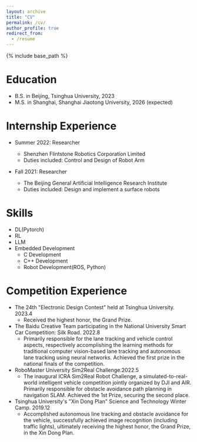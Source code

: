 ```yaml
---
layout: archive
title: "CV"
permalink: /cv/
author_profile: true
redirect_from:
  - /resume
---
```


{% include base_path %}

Education
======
* B.S. in Beijing, Tsinghua University, 2023
* M.S. in Shanghai, Shanghai Jiaotong University, 2026 (expected)

Internship Experience
======
* Summer 2022: Researcher
  * Shenzhen Flintstone Robotics Corporation Limited
  * Duties included: Control and Design of Robot Arm

* Fall 2021: Researcher
  * The Beijing General Artificial Intelligence Research Institute
  * Duties included: Design and implement a surface robots
  
Skills
======
* DL(Pytorch)
* RL
* LLM
* Embedded Development
  * C Development
  * C++ Development
  * Robot Development(ROS, Python)

Competition Experience
======
* The 24th "Electronic Design Contest" held at Tsinghua University. 2023.4
  * Received the highest honor, the Grand Prize.
* The Baidu Creative Team participating in the National University Smart Car Competition: Silk Road. 2022.8
  * Primarily responsible for the lane tracking and vehicle control aspects, respectively accomplishing the learning methods for traditional computer vision-based lane tracking and autonomous lane tracking using neural networks. Achieved the first prize in the national finals of the competition.
* RoboMaster University Sim2Real Challenge.2022.5
  * The inaugural ICRA Sim2Real Robot Challenge, a simulated-to-real-world intelligent vehicle competition jointly organized by DJI and AIR. Primarily responsible for obstacle avoidance path planning in navigation SLAM. Achieved the 1st Prize, securing the second place.
* Tsinghua University's "Xin Dong Plan" Science and Technology Winter Camp. 2019.12
  * Accomplished autonomous line tracking and obstacle avoidance for the vehicle, successfully achieved image recognition (including traffic lights), ultimately receiving the highest honor, the Grand Prize, in the Xin Dong Plan.
